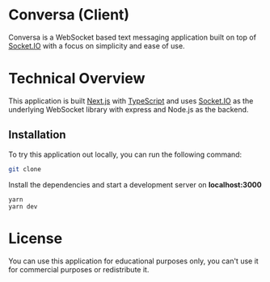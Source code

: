 # Conversa (Client)

Conversa is a WebSocket based text messaging application built on top of [Socket.IO](https://socket.io/) with a focus on simplicity and ease of use.

# Technical Overview

This application is built [Next.js](https://nextjs.org/) with [TypeScript](https://www.typescriptlang.org/) and uses [Socket.IO](https://socket.io/) as the underlying WebSocket library with express and Node.js as the backend.

## Installation

To try this application out locally, you can run the following command:

```bash
git clone
```

Install the dependencies and start a development server on **localhost:3000**

```
yarn
yarn dev
```

# License

You can use this application for educational purposes only, you can't use it for commercial purposes or redistribute it.
